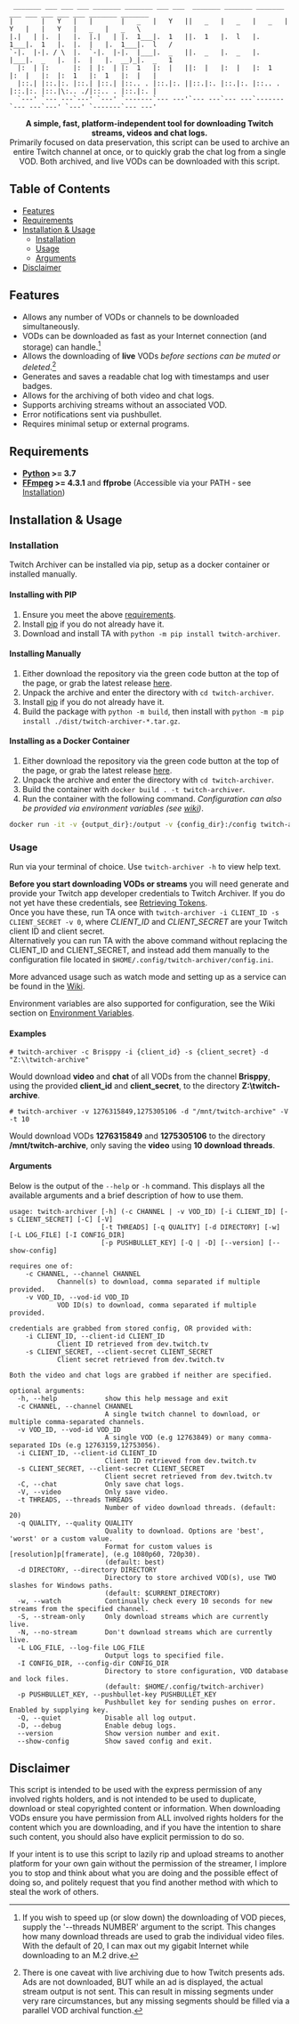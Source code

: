﻿```
 _______ ___ ___ ___ _______ _______ ___ ___  _______ _______ _______ ___ ___ ___ ___ ___ _______ _______ 
|       |   Y   |   |       |   _   |   Y   ||   _   |   _   |   _   |   Y   |   |   Y   |   _   |   _   \
|.|   | |.  |   |.  |.|   | |.  1___|.  1   ||.  1   |.  l   |.  1___|.  1   |.  |.  |   |.  1___|.  l   /
`-|.  |-|. / \  |.  `-|.  |-|.  |___|.  _   ||.  _   |.  _   |.  |___|.  _   |.  |.  |   |.  __)_|.  _   1
  |:  | |:      |:  | |:  | |:  1   |:  |   ||:  |   |:  |   |:  1   |:  |   |:  |:  1   |:  1   |:  |   |
  |::.| |::.|:. |::.| |::.| |::.. . |::.|:. ||::.|:. |::.|:. |::.. . |::.|:. |::.|\:.. ./|::.. . |::.|:. |
  `---' `--- ---`---' `---' `-------`--- ---'`--- ---`--- ---`-------`--- ---`---' `---' `-------`--- ---'
```
<p align="center"><b>
A simple, fast, platform-independent tool for downloading Twitch streams, videos and chat logs.</b>
<br>
Primarily focused on data preservation, this script can be used to archive an entire Twitch channel at once, or to quickly grab the chat log from a single VOD. Both archived, and live VODs can be downloaded with this script.
</p>

## Table of Contents

  * [Features](#features)
  * [Requirements](#requirements)
  * [Installation & Usage](#installation--usage)
    * [Installation](#installation)
    * [Usage](#usage)
    * [Arguments](#arguments)
  * [Disclaimer](#disclaimer)

## Features
* Allows any number of VODs or channels to be downloaded simultaneously.
* VODs can be downloaded as fast as your Internet connection (and storage) can handle.[^1]
* Allows the downloading of **live** VODs *before sections can be muted or deleted*.[^2]
* Generates and saves a readable chat log with timestamps and user badges.
* Allows for the archiving of both video and chat logs.
* Supports archiving streams without an associated VOD.
* Error notifications sent via pushbullet.
* Requires minimal setup or external programs.

[^1]: If you wish to speed up (or slow down) the downloading of VOD pieces, supply the '--threads NUMBER' argument to the script. This changes how many download threads are used to grab the individual video files. With the default of 20, I can max out my gigabit Internet while downloading to an M.2 drive.
[^2]: There is one caveat with live archiving due to how Twitch presents ads. Ads are not downloaded, BUT while an ad is displayed, the actual stream output is not sent. This can result in missing segments under very rare circumstances, but any missing segments should be filled via a parallel VOD archival function. 

## Requirements
* **[Python](https://www.python.org/) >= 3.7**
* **[FFmpeg](https://ffmpeg.org/) >= 4.3.1** and **ffprobe** (Accessible via your PATH - see [Installation](#installation))

## Installation & Usage
### Installation
Twitch Archiver can be installed via pip, setup as a docker container or installed manually.

#### Installing with PIP

1. Ensure you meet the above [requirements](#requirements).
2. Install [pip](https://pip.pypa.io/en/stable/installation/) if you do not already have it.
3. Download and install TA with `python -m pip install twitch-archiver`.

#### Installing Manually

1. Either download the repository via the green code button at the top of the page, or grab the latest release [here](https://github.com/Brisppy/twitch-archiver/releases/latest).
2. Unpack the archive and enter the directory with `cd twitch-archiver`.
2. Install [pip](https://pip.pypa.io/en/stable/installation/) if you do not already have it.
3. Build the package with `python -m build`, then install with `python -m pip install ./dist/twitch-archiver-*.tar.gz`.

#### Installing as a Docker Container
1. Either download the repository via the green code button at the top of the page, or grab the latest release [here](https://github.com/Brisppy/twitch-archiver/releases/latest).
2. Unpack the archive and enter the directory with `cd twitch-archiver`.
3. Build the container with `docker build . -t twitch-archiver`.
4. Run the container with the following command. *Configuration can also be provided via environment variables (see [wiki]((https://github.com/Brisppy/twitch-archiver/wiki/Wiki#environment-variables)))*.
```bash
docker run -it -v {output_dir}:/output -v {config_dir}:/config twitch-archiver -c Brisppy -i {client_id} -s {client_secret} -d "/output" -I "/config"
```

### Usage
Run via your terminal of choice. Use `twitch-archiver -h` to view help text.

**Before you start downloading VODs or streams** you will need generate and provide your Twitch app developer credentials to Twitch Archiver. If you do not yet have these credentials, see [Retrieving Tokens](https://github.com/Brisppy/twitch-archiver/wiki/Wiki#retrieving-tokens). \
Once you have these, run TA once with `twitch-archiver -i CLIENT_ID -s CLIENT_SECRET -v 0`, where *CLIENT_ID* and *CLIENT_SECRET* are your Twitch client ID and client secret.\
Alternatively you can run TA with the above command without replacing the CLIENT_ID and CLIENT_SECRET, and instead add them manually to the configuration file located in `$HOME/.config/twitch-archiver/config.ini`.

More advanced usage such as watch mode and setting up as a service can be found in the [Wiki](https://github.com/Brisppy/twitch-archiver/wiki/Wiki).

Environment variables are also supported for configuration, see the Wiki section on [Environment Variables](https://github.com/Brisppy/twitch-archiver/wiki/Wiki#environment-variables).

#### Examples
```# twitch-archiver -c Brisppy -i {client_id} -s {client_secret} -d "Z:\\twitch-archive"```

Would download **video** and **chat** of all VODs from the channel **Brisppy**, using the provided **client_id** and **client_secret**, to the directory **Z:\twitch-archive**.

```# twitch-archiver -v 1276315849,1275305106 -d "/mnt/twitch-archive" -V -t 10```

Would download VODs **1276315849** and **1275305106** to the directory **/mnt/twitch-archive**, only saving the **video**  using **10 download threads**.

#### Arguments
Below is the output of the `--help` or `-h` command. This displays all the available arguments and a brief description of how to use them.
```
usage: twitch-archiver [-h] (-c CHANNEL | -v VOD_ID) [-i CLIENT_ID] [-s CLIENT_SECRET] [-C] [-V]
                       [-t THREADS] [-q QUALITY] [-d DIRECTORY] [-w] [-L LOG_FILE] [-I CONFIG_DIR]
                       [-p PUSHBULLET_KEY] [-Q | -D] [--version] [--show-config]

requires one of:
    -c CHANNEL, --channel CHANNEL
            Channel(s) to download, comma separated if multiple provided.
    -v VOD_ID, --vod-id VOD_ID
            VOD ID(s) to download, comma separated if multiple provided.

credentials are grabbed from stored config, OR provided with:
    -i CLIENT_ID, --client-id CLIENT_ID
            Client ID retrieved from dev.twitch.tv
    -s CLIENT_SECRET, --client-secret CLIENT_SECRET
            Client secret retrieved from dev.twitch.tv

Both the video and chat logs are grabbed if neither are specified.

optional arguments:
  -h, --help            show this help message and exit
  -c CHANNEL, --channel CHANNEL
                        A single twitch channel to download, or multiple comma-separated channels.
  -v VOD_ID, --vod-id VOD_ID
                        A single VOD (e.g 12763849) or many comma-separated IDs (e.g 12763159,12753056).
  -i CLIENT_ID, --client-id CLIENT_ID
                        Client ID retrieved from dev.twitch.tv
  -s CLIENT_SECRET, --client-secret CLIENT_SECRET
                        Client secret retrieved from dev.twitch.tv
  -C, --chat            Only save chat logs.
  -V, --video           Only save video.
  -t THREADS, --threads THREADS
                        Number of video download threads. (default: 20)
  -q QUALITY, --quality QUALITY
                        Quality to download. Options are 'best', 'worst' or a custom value.
                        Format for custom values is [resolution]p[framerate], (e.g 1080p60, 720p30).
                        (default: best)
  -d DIRECTORY, --directory DIRECTORY
                        Directory to store archived VOD(s), use TWO slashes for Windows paths.
                        (default: $CURRENT_DIRECTORY)
  -w, --watch           Continually check every 10 seconds for new streams from the specified channel.
  -S, --stream-only     Only download streams which are currently live.
  -N, --no-stream       Don't download streams which are currently live.
  -L LOG_FILE, --log-file LOG_FILE
                        Output logs to specified file.
  -I CONFIG_DIR, --config-dir CONFIG_DIR
                        Directory to store configuration, VOD database and lock files.
                        (default: $HOME/.config/twitch-archiver)
  -p PUSHBULLET_KEY, --pushbullet-key PUSHBULLET_KEY
                        Pushbullet key for sending pushes on error. Enabled by supplying key.
  -Q, --quiet           Disable all log output.
  -D, --debug           Enable debug logs.
  --version             Show version number and exit.
  --show-config         Show saved config and exit.
```

## Disclaimer
This script is intended to be used with the express permission of any involved rights holders, and is not intended to be used to duplicate, download or steal copyrighted content or information. When downloading VODs ensure you have permission from ALL involved rights holders for the content which you are downloading, and if you have the intention to share such content, you should also have explicit permission to do so.

If your intent is to use this script to lazily rip and upload streams to another platform for your own gain without the permission of the streamer, I implore you to stop and think about what you are doing and the possible effect of doing so, and politely request that you find another method with which to steal the work of others.
